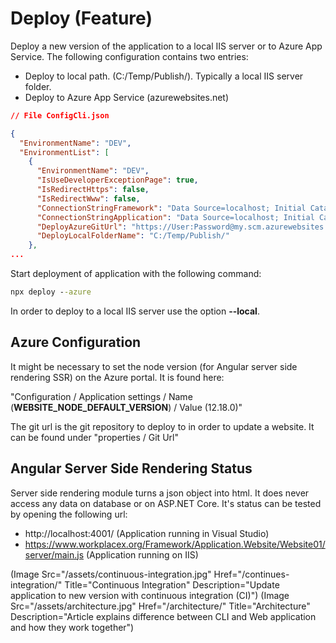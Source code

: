 # Deploy (Feature)
Deploy a new version of the application to a local IIS server or to Azure App Service. The following configuration contains two entries:
* Deploy to local path. (C:/Temp/Publish/). Typically a local IIS server folder.
* Deploy to Azure App Service (azurewebsites.net)
```json
// File ConfigCli.json

{
  "EnvironmentName": "DEV",
  "EnvironmentList": [
    {
      "EnvironmentName": "DEV",
      "IsUseDeveloperExceptionPage": true,
      "IsRedirectHttps": false,
      "IsRedirectWww": false,
      "ConnectionStringFramework": "Data Source=localhost; Initial Catalog=ApplicationDoc; Integrated Security=True;",
      "ConnectionStringApplication": "Data Source=localhost; Initial Catalog=ApplicationDoc; Integrated Security=True;",
      "DeployAzureGitUrl": "https://User:Password@my.scm.azurewebsites.net:443/my.git",
      "DeployLocalFolderName": "C:/Temp/Publish/"
    },
...
```
Start deployment of application with the following command:

```cmd
npx deploy --azure
```

In order to deploy to a local IIS server use the option **--local**.

## Azure Configuration
It might be necessary to set the node version (for Angular server side rendering SSR) on the Azure portal. It is found here: 

"Configuration / Application settings / Name (**WEBSITE_NODE_DEFAULT_VERSION**) / Value (12.18.0)"

The git url is the git repository to deploy to in order to update a website. It can be found under "properties / Git Url"

## Angular Server Side Rendering Status
Server side rendering module turns a json object into html. It does never access any data on database or on ASP.NET Core. It's status can be tested by opening the following url:

* http://localhost:4001/ (Application running in Visual Studio)
* https://www.workplacex.org/Framework/Application.Website/Website01/server/main.js (Application running on IIS)

(Image Src="/assets/continuous-integration.jpg" Href="/continues-integration/" Title="Continuous Integration" Description="Update application to new version with continuous integration (CI)")
(Image Src="/assets/architecture.jpg" Href="/architecture/" Title="Architecture" Description="Article explains difference between CLI and Web application and how they work together")
